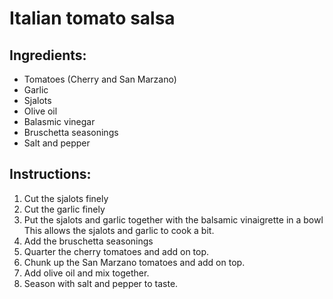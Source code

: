 # Italian tomato salsa

## Ingredients:
- Tomatoes (Cherry and San Marzano)
- Garlic
- Sjalots
- Olive oil
- Balasmic vinegar
- Bruschetta seasonings
- Salt and pepper

## Instructions:
1. Cut the sjalots finely
2. Cut the garlic finely
3. Put the sjalots and garlic together with the balsamic vinaigrette in a bowl
    This allows the sjalots and garlic to cook a bit.
4. Add the bruschetta seasonings
5. Quarter the cherry tomatoes and add on top.
6. Chunk up the San Marzano tomatoes and add on top.
7. Add olive oil and mix together.
8. Season with salt and pepper to taste.